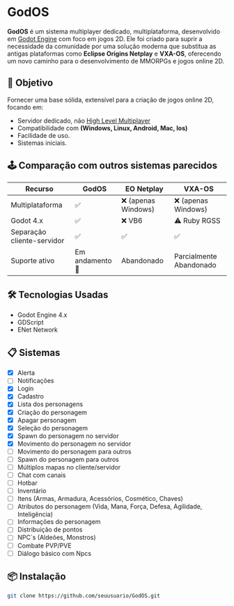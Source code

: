 # GodOS

**GodOS** é um sistema multiplayer dedicado, multiplataforma, desenvolvido em [Godot Engine](https://godotengine.org/) com foco em jogos 2D. Ele foi criado para suprir a necessidade da comunidade por uma solução moderna que substitua as antigas plataformas como **Eclipse Origins Netplay** e **VXA-OS**, oferecendo um novo caminho para o desenvolvimento de MMORPGs e jogos online 2D.


## 🎯 Objetivo

Fornecer uma base sólida, extensível para a criação de jogos online 2D, focando em:

- Servidor dedicado, não [High Level Multiplayer](https://docs.godotengine.org/en/stable/tutorials/networking/high_level_multiplayer.html)
- Compatibilidade com **(Windows, Linux, Android, Mac, Ios)**
- Facilidade de uso.
- Sistemas iniciais.


## 🕹️ Comparação com outros sistemas parecidos
| Recurso                     | GodOS            | EO Netplay           | VXA-OS                   |
|-----------------------------|------------------|----------------------|--------------------------|
| Multiplataforma             | ✅               | ❌ (apenas Windows) | ❌ (apenas Windows)     |
| Godot 4.x                   | ✅               | ❌ VB6              | ⚠️ Ruby RGSS            |
| Separação cliente-servidor  | ✅               | ✅                  | ✅                      |
| Suporte ativo               | Em andamento 💪  | Abandonado          | Parcialmente Abandonado |


## 🛠️ Tecnologias Usadas
- Godot Engine 4.x
- GDScript
- ENet Network

## 📋 Sistemas
- [X] Alerta
- [ ] Notificações
- [x] Login
- [X] Cadastro
- [X] Lista dos personagens
- [X] Criação do personagem
- [X] Apagar personagem
- [X] Seleção do personagem
- [X] Spawn do personagem no servidor
- [X] Movimento do personagem no servidor
- [ ] Movimento do personagem para outros
- [ ] Spawn do personagem para outros
- [ ] Múltiplos mapas no cliente/servidor
- [ ] Chat com canais
- [ ] Hotbar
- [ ] Inventário
- [ ] Itens (Armas, Armadura, Acessórios, Cosmético, Chaves)
- [ ] Atributos do personagem (Vida, Mana, Força, Defesa, Agilidade, Inteligência)
- [ ] Informações do personagem
- [ ] Distribuição de pontos
- [ ] NPC`s (Aldeões, Monstros)
- [ ] Combate PVP/PVE
- [ ] Diálogo básico com Npcs

## 📦 Instalação
```bash
git clone https://github.com/seuusuario/GodOS.git

